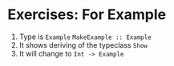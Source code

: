 # Exercises: For Example
1. Type is `Example` `MakeExample :: Example`
2. It shows deriving of the typeclass `Show`
3. It will change to `Int -> Example`
